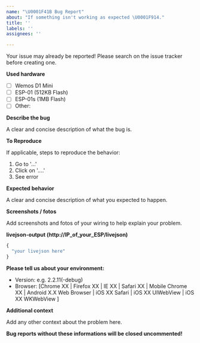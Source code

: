 ```yaml
---
name: "\U0001F41B Bug Report"
about: "If something isn't working as expected \U0001F914."
title: ''
labels: ''
assignees: ''

---
```


Your issue may already be reported! Please search on the issue tracker before creating one.

**Used hardware**
  - [ ] Wemos D1 Mini
  - [ ] ESP-01 (512KB Flash)
  - [ ] ESP-01s (1MB Flash)
  - [ ] Other: 

**Describe the bug**

A clear and concise description of what the bug is.

**To Reproduce**

If applicable, steps to reproduce the behavior:
1. Go to '...'
2. Click on '....'
3. See error

**Expected behavior**

A clear and concise description of what you expected to happen.

**Screenshots / fotos**

Add screenshots and fotos of your wiring to help explain your problem.

**livejson-output (http://IP_of_your_ESP/livejson)**

```js
{
  "your livejson here"
}
```

**Please tell us about your environment:**
  
  - Version: e.g. 2.2.11(-debug)
  - Browser: [Chrome XX | Firefox XX | IE XX | Safari XX | Mobile Chrome XX | Android X.X Web Browser | iOS XX Safari | iOS XX UIWebView | iOS XX WKWebView ]


**Additional context**

Add any other context about the problem here.


**Bug reports without these informations will be closed uncommented!**
